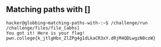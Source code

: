 ## Matching paths with []
    hacker@globbing~matching-paths-with-:~$ /challenge/run /challenge/files/file_[abhs]
    You got it! Here is your flag!
    pwn.college{k_jtlgHbx_ZlZPg4g1dLkaCR3xY.dRjM4QDLwgzN0czW}